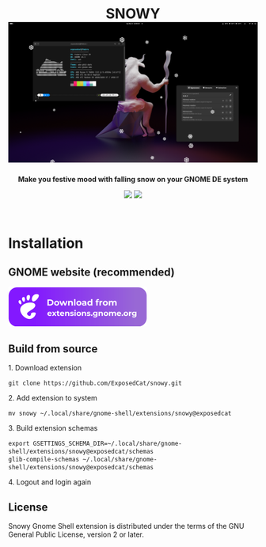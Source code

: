 <h1 align="center">
  SNOWY<br>
  <img style="width:512px" src="./preview.png" alt="Screenshot">
</h1>  
<p align="center"><strong>Make you festive mood with falling snow on your GNOME DE system</strong></p>

<div align="center">
  
  [![](https://img.shields.io/badge/author%20blog%20on-Telegram-informational?style=for-the-badge&logo=telegram&logoColor=26A5E4&color=26A5E4)](https://t.me/ExposedCatDev)
  [![](https://img.shields.io/badge/author-Reddit-informational?style=for-the-badge&logo=reddit&logoColor=FF5700&color=FF5700)](https://www.reddit.com/user/ExposedCatDev)
</div>

<br>
<h1>Installation</h1>
<h2>GNOME website (recommended)</h2>
<a href="https://extensions.gnome.org/extension/3921/snowy/">
  <!-- Button SVG by Just Perfection developer -->
  <img src="./download-from-ego.svg" height="80">
</a>
<h2>Build from source</h2>
1. Download extension
<pre language="bash">
<code>git clone https://github.com/ExposedCat/snowy.git
</code></pre>
2. Add extension to system
<pre language="bash">
<code>mv snowy ~/.local/share/gnome-shell/extensions/snowy@exposedcat
</code></pre>
3. Build extension schemas
<pre language="bash">
<code>export GSETTINGS_SCHEMA_DIR=~/.local/share/gnome-shell/extensions/snowy@exposedcat/schemas 
glib-compile-schemas ~/.local/share/gnome-shell/extensions/snowy@exposedcat/schemas</code></pre>
4. Logout and login again

## License

Snowy Gnome Shell extension is distributed under the terms of the GNU General Public License,
version 2 or later.

